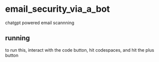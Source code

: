 # email_security_via_a_bot
chatgpt powered email scannning
## running
to run this, interact with the code button, hit codespaces, and hit the plus button
